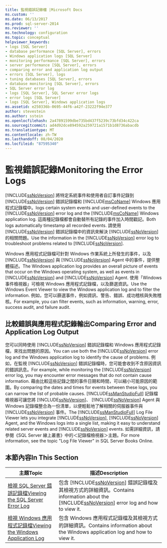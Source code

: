 ```yaml
---
title: 監視錯誤記錄檔 |Microsoft Docs
ms.custom: ''
ms.date: 06/13/2017
ms.prod: sql-server-2014
ms.reviewer: ''
ms.technology: configuration
ms.topic: conceptual
helpviewer_keywords:
- logs [SQL Server]
- database performance [SQL Server], errors
- Windows application logs [SQL Server]
- monitoring performance [SQL Server], errors
- server performance [SQL Server], errors
- comparing error and application log output
- errors [SQL Server], logs
- tuning databases [SQL Server], errors
- database monitoring [SQL Server], errors
- SQL Server error log
- logs [SQL Server], SQL Server error logs
- error logs [SQL Server]
- logs [SQL Server], Windows application logs
ms.assetid: e250336b-0695-44f6-a42f-23222f94e377
author: stevestein
ms.author: sstein
ms.openlocfilehash: 2a47891599dbe735bd437f5239c73bfd34c422ca
ms.sourcegitcommit: ad4d92dce894592a259721a1571b1d8736abacdb
ms.translationtype: MT
ms.contentlocale: zh-TW
ms.lasthandoff: 08/04/2020
ms.locfileid: "87595340"
---
```

# <a name="monitoring-the-error-logs"></a><span data-ttu-id="2719a-102">監視錯誤記錄</span><span class="sxs-lookup"><span data-stu-id="2719a-102">Monitoring the Error Logs</span></span>
  [!INCLUDE[ssNoVersion](../../includes/ssnoversion-md.md)] <span data-ttu-id="2719a-103">將特定系統事件和使用者自訂事件記錄到 [!INCLUDE[ssNoVersion](../../includes/ssnoversion-md.md)] 錯誤記錄檔和 [!INCLUDE[msCoName](../../includes/msconame-md.md)] Windows 應用程式記錄檔中。</span><span class="sxs-lookup"><span data-stu-id="2719a-103">logs certain system events and user-defined events to the [!INCLUDE[ssNoVersion](../../includes/ssnoversion-md.md)] error log and the [!INCLUDE[msCoName](../../includes/msconame-md.md)] Windows application log.</span></span> <span data-ttu-id="2719a-104">這兩種記錄檔都會自動替所有記錄的事件加入時間戳記。</span><span class="sxs-lookup"><span data-stu-id="2719a-104">Both logs automatically timestamp all recorded events.</span></span> <span data-ttu-id="2719a-105">請使用 [!INCLUDE[ssNoVersion](../../includes/ssnoversion-md.md)] 錯誤記錄檔中的資訊來解決 [!INCLUDE[ssNoVersion](../../includes/ssnoversion-md.md)]的相關問題。</span><span class="sxs-lookup"><span data-stu-id="2719a-105">Use the information in the [!INCLUDE[ssNoVersion](../../includes/ssnoversion-md.md)] error log to troubleshoot problems related to [!INCLUDE[ssNoVersion](../../includes/ssnoversion-md.md)].</span></span>  
  
 <span data-ttu-id="2719a-106">Windows 應用程式記錄檔可針對 Windows 作業系統上所發生的事件，以及 [!INCLUDE[ssNoVersion](../../includes/ssnoversion-md.md)] 與 [!INCLUDE[ssNoVersion](../../includes/ssnoversion-md.md)] Agent 中的事件，提供整體描述。</span><span class="sxs-lookup"><span data-stu-id="2719a-106">The Windows application log provides an overall picture of events that occur on the Windows operating system, as well as events in [!INCLUDE[ssNoVersion](../../includes/ssnoversion-md.md)] and [!INCLUDE[ssNoVersion](../../includes/ssnoversion-md.md)] Agent.</span></span> <span data-ttu-id="2719a-107">使用「Windows 事件檢視器」可檢視 Windows 應用程式記錄檔，以及篩選資訊。</span><span class="sxs-lookup"><span data-stu-id="2719a-107">Use the Windows Event Viewer to view the Windows application log and to filter the information.</span></span> <span data-ttu-id="2719a-108">例如，您可以篩選事件，例如資訊、警告、錯誤、成功稽核與失敗稽核。</span><span class="sxs-lookup"><span data-stu-id="2719a-108">For example, you can filter events, such as information, warning, error, success audit, and failure audit.</span></span>  
  
## <a name="comparing-error-and-application-log-output"></a><span data-ttu-id="2719a-109">比較錯誤與應用程式記錄輸出</span><span class="sxs-lookup"><span data-stu-id="2719a-109">Comparing Error and Application Log Output</span></span>  
 <span data-ttu-id="2719a-110">您可以同時使用 [!INCLUDE[ssNoVersion](../../includes/ssnoversion-md.md)] 錯誤記錄檔和 Windows 應用程式記錄檔，來找出問題的原因。</span><span class="sxs-lookup"><span data-stu-id="2719a-110">You can use both the [!INCLUDE[ssNoVersion](../../includes/ssnoversion-md.md)] error log and the Windows application log to identify the cause of problems.</span></span> <span data-ttu-id="2719a-111">例如，在監視 [!INCLUDE[ssNoVersion](../../includes/ssnoversion-md.md)] 錯誤記錄檔時，您可能會收到不含原因資訊的錯誤訊息。</span><span class="sxs-lookup"><span data-stu-id="2719a-111">For example, while monitoring the [!INCLUDE[ssNoVersion](../../includes/ssnoversion-md.md)] error log, you may encounter error messages that do not contain cause information.</span></span> <span data-ttu-id="2719a-112">藉由比較這些記錄之間的事件日期和時間，可以縮小可能原因的範圍。</span><span class="sxs-lookup"><span data-stu-id="2719a-112">By comparing the dates and times for events between these logs, you can narrow the list of probable causes.</span></span> <span data-ttu-id="2719a-113">[!INCLUDE[ssManStudioFull](../../includes/ssmanstudiofull-md.md)] 記錄檔檢視器可讓您將 [!INCLUDE[ssNoVersion](../../includes/ssnoversion-md.md)]、 [!INCLUDE[ssNoVersion](../../includes/ssnoversion-md.md)] Agent 與 Windows 記錄檔整合為一份清單，以便輕鬆地了解相關的伺服器事件與 [!INCLUDE[ssNoVersion](../../includes/ssnoversion-md.md)] 事件。</span><span class="sxs-lookup"><span data-stu-id="2719a-113">The [!INCLUDE[ssManStudioFull](../../includes/ssmanstudiofull-md.md)] Log File Viewer lets you integrate [!INCLUDE[ssNoVersion](../../includes/ssnoversion-md.md)], [!INCLUDE[ssNoVersion](../../includes/ssnoversion-md.md)] Agent, and the Windows logs into a single list, making it easy to understand related server events and [!INCLUDE[ssNoVersion](../../includes/ssnoversion-md.md)] events.</span></span> <span data-ttu-id="2719a-114">如需詳細資訊，請參閱《SQL Server 線上叢書》中的＜記錄檔檢視器＞主題。</span><span class="sxs-lookup"><span data-stu-id="2719a-114">For more information, see the topic "Log File Viewer" in SQL Server Books Online.</span></span>  
  
## <a name="in-this-section"></a><span data-ttu-id="2719a-115">本節內容</span><span class="sxs-lookup"><span data-stu-id="2719a-115">In This Section</span></span>  
  
|<span data-ttu-id="2719a-116">主題</span><span class="sxs-lookup"><span data-stu-id="2719a-116">Topic</span></span>|<span data-ttu-id="2719a-117">描述</span><span class="sxs-lookup"><span data-stu-id="2719a-117">Description</span></span>|  
|-----------|-----------------|  
|[<span data-ttu-id="2719a-118">檢視 SQL Server 錯誤記錄檔</span><span class="sxs-lookup"><span data-stu-id="2719a-118">Viewing the SQL Server Error Log</span></span>](../../../2014/tools/configuration-manager/viewing-the-sql-server-error-log.md)|<span data-ttu-id="2719a-119">包含 [!INCLUDE[ssNoVersion](../../includes/ssnoversion-md.md)] 錯誤記錄檔及其檢視方式的詳細資訊。</span><span class="sxs-lookup"><span data-stu-id="2719a-119">Contains information about the [!INCLUDE[ssNoVersion](../../includes/ssnoversion-md.md)] error log and how to view it.</span></span>|  
|[<span data-ttu-id="2719a-120">檢視 Windows 應用程式記錄檔</span><span class="sxs-lookup"><span data-stu-id="2719a-120">Viewing the Windows Application Log</span></span>](viewing-the-windows-application-log.md)|<span data-ttu-id="2719a-121">包含 Windows 應用程式記錄檔及其檢視方式的詳細資訊。</span><span class="sxs-lookup"><span data-stu-id="2719a-121">Contains information about the Windows application log and how to view it.</span></span>|  
  
  
